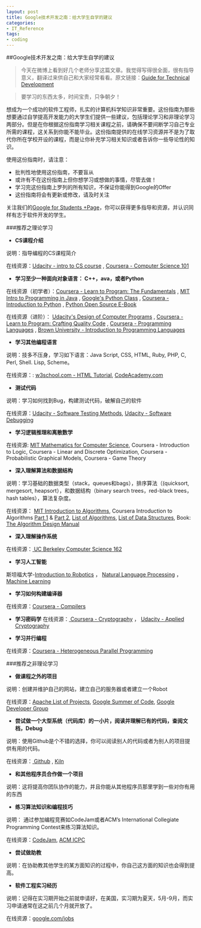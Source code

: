 ```yaml
---
layout: post
title: Google技术开发之南：给大学生自学的建议
categories:
- IT_Reference
tags:
- coding 
---
```


##Google技术开发之南：给大学生自学的建议

>今天在微博上看到好几个老师分享这篇文章。我觉得写得很全面，很有指导意义，翻译过来供自己和大家经常看看。原文链接：[Guide for Technical Development](http://www.google.com/edu/tools-and-solutions/guide-for-technical-development/)

>要学习的东西太多，时间宝贵，只争朝夕！

想成为一个成功的软件工程师，扎实的计算机科学知识非常重要。这份指南为那些想要通过自学提高开发能力的大学生们提供一些建议，包括理论学习和非理论学习两部分。但是在你根据这份指南学习相关课程之前，请确保不要间断学习自己专业所需的课程，这关系到你能不能毕业。这份指南提供的在线学习资源并不是为了取代你所在学校开设的课程，而是让你补充学习相关知识或者告诉你一些导论性的知识。

使用这份指南时，请注意：

+ 批判性地使用这份指南，不要盲从
+ 或许有不在这份指南上但你想学习或想做的事情，尽管去做！
+ 学习完这份指南上罗列的所有知识，不保证你能得到Google的Offer
+ 这份指南将会有更新或修改，请及时关注

关注我们的[Google for Students +Page](https://plus.google.com/u/0/+GoogleStudents/posts)，你可以获得更多指导和资源，并认识同样有志于软件开发的学生。

###推荐之理论学习

+ **CS课程介绍**

说明：指导编程的CS课程简介

在线资源：[Udacity - intro to CS course](https://www.google.com/url?q=https%3A%2F%2Fwww.udacity.com%2Fcourse%2Fcs101&sa=D&sntz=1&usg=AFQjCNGdmrWTUY5b_qe3xle9-ddkB1YXqA) , [Coursera - Computer Science 101](https://www.google.com/url?q=https%3A%2F%2Fwww.coursera.org%2Fcourse%2Fcs101&sa=D&sntz=1&usg=AFQjCNE-mScGCD0MJRKuWuFyLJbIr4XdbA)

+ **学习至少一种面向对象语言： C++，ava，或者Python**

在线资源（初学者）：[Coursera - Learn to Program: The Fundamentals](https://www.google.com/url?q=https%3A%2F%2Fwww.coursera.org%2Fcourse%2Fprogramming1&sa=D&sntz=1&usg=AFQjCNERrKn8RoMF2C-tzZ_51XpGA2QzUQ) ,  [MIT Intro to Programming in Java](http://www.google.com/url?q=http%3A%2F%2Focw.mit.edu%2Fcourses%2Felectrical-engineering-and-computer-science%2F6-092-introduction-to-programming-in-java-january-iap-2010%2Findex.htm&sa=D&sntz=1&usg=AFQjCNHfuFmBicr4_Zh4dtfmk_mYq0BtNQ) ,  [Google's Python Class](https://developers.google.com/edu/python/) , [Coursera - Introduction to Python](https://www.coursera.org/course/interactivepython) , [Python Open Source E-Book](http://www.openbookproject.net/thinkcs/python/english2e/)

在线资源（进阶）： [Udacity's Design of Computer Programs](https://www.udacity.com/course/cs212) ,  [Coursera - Learn to Program: Crafting Quality Code](https://www.coursera.org/course/programming2) ,  [Coursera - Programming Languages](https://www.coursera.org/course/proglang) , [Brown University - Introduction to Programming Languages](http://cs.brown.edu/courses/cs173/2012/OnLine/)

+ **学习其他编程语言**

说明：技多不压身，学习如下语言：Java Script, CSS, HTML, Ruby, PHP, C, Perl, Shell. Lisp, Scheme。

在线资源：: [w3school.com - HTML Tutorial](http://www.w3schools.com/), [CodeAcademy.com](http://www.codecademy.com/learn)

+ **测试代码**

说明：学习如何找到Bug，构建测试代码，破解自己的软件

在线资源：[Udacity - Software Testing Methods](https://www.udacity.com/course/cs258), [Udacity - Software Debugging](https://www.udacity.com/course/cs259)

+ **学习逻辑推理和离散数学**

在线资源: [MIT Mathematics for Computer Science](http://ocw.mit.edu/courses/electrical-engineering-and-computer-science/6-042j-mathematics-for-computer-science-fall-2010/index.htm), Coursera - Introduction to Logic, Coursera - Linear and Discrete Optimization, Coursera - Probabilistic Graphical Models, Coursera - Game Theory

+ **深入理解算法和数据结构**

说明：学习基础的数据类型（stack，queues和bags），排序算法（(quicksort, mergesort, heapsort），和数据结构（binary search trees，red-black trees，hash tables），算法复杂度。

在线资源： [MIT Introduction to Algorithms](http://www.google.com/url?q=http%3A%2F%2Focw.mit.edu%2Fcourses%2Felectrical-engineering-and-computer-science%2F6-006-introduction-to-algorithms-spring-2008%2Findex.htm&amp;sa=D&amp;sntz=1&amp;usg=AFQjCNEIwTJvLQcPGJL2hPxLibPRvjhbbg), Coursera Introduction to Algorithms [Part 1](https://www.coursera.org/course/algs4partI) & [Part 2](https://www.coursera.org/course/algs4partII), [List of Algorithms](http://en.wikipedia.org/wiki/List_of_algorithms), [List of Data Structures](http://www.google.com/url?q=http%3A%2F%2Fen.wikipedia.org%2Fwiki%2FList_of_data_structures&sa=D&sntz=1&usg=AFQjCNGRZ9Fud8WMZo2jelHNKc914X0NpA), Book: [The Algorithm Design Manual](http://www.google.com/url?q=http%3A%2F%2Fwww.amazon.com%2FAlgorithm-Design-Manual-Steven-Skiena%2Fdp%2F1849967202%2Fref%3Dsr_1_5%3Fs%3Dbooks%26ie%3DUTF8%26qid%3D1360133842%26sr%3D1-5%26keywords%3Dalgorithms&sa=D&sntz=1&usg=AFQjCNE3JRdn9BbEEQtSBsVhSViU6X1xdQ)

+ **深入理解操作系统**

在线资源：[ UC Berkeley Computer Science 162](http://www.youtube.com/watch?v=XgQo4JkN4Bw&list=PL3289DD0D0F0CD4A3)

+ **学习人工智能**

斯坦福大学-[Introduction to Robotics](http://see.stanford.edu/see/courseinfo.aspx?coll=86cc8662-f6e4-43c3-a1be-b30d1d179743)  ， [ Natural Language Processing](http://see.stanford.edu/see/courseinfo.aspx?coll=63480b48-8819-4efd-8412-263f1a472f5a)  ， [Machine Learning](http://see.stanford.edu/see/courseinfo.aspx?coll=348ca38a-3a6d-4052-937d-cb017338d7b1)

+ **学习如何构建编译器**

在线资源：[Coursera - Compilers](https://www.coursera.org/course/compilers)

+ **学习密码学**
在线资源：[ Coursera - Cryptography](https://www.coursera.org/course/crypto)  ， [Udacity - Applied Cryptography](https://www.udacity.com/course/cs387)

+ **学习并行编程**

在线资源：[Coursera - Heterogeneous Parallel Programming](https://www.coursera.org/course/hetero)

###推荐之非理论学习

+ **做课程之外的项目**

说明：创建并维护自己的网站，建立自己的服务器或者建立一个Robot

在线资源：[Apache List of Projects](http://projects.apache.org/), [Google Summer of Code](http://www.google-melange.com/gsoc/homepage/google/gsoc2013), [Google Developer Group](https://developers.google.com/)

+ **尝试做一个大型系统（代码库）的一小片，阅读并理解已有的代码，查阅文档，Debug**

说明：使用Github是个不错的选择，你可以阅读别人的代码或者为别人的项目提供有用的代码。

在线资源：[ Github](https://github.com/) , [Kiln](http://www.fogcreek.com/kiln/)

+ **和其他程序员合作做一个项目**

说明：这将提高你团队协作的能力，并且你能从其他程序员那里学到一些对你有用的东西

+ **练习算法知识和编程技巧**

说明： 通过参加编程竞赛如CodeJam或者ACM’s International Collegiate Programming Contest来练习算法知识。

在线资源：[CodeJam](https://code.google.com/codejam/), [ACM ICPC](http://icpc.baylor.edu/)

+ **尝试做助教**

说明：在协助教其他学生的某方面知识的过程中，你自己这方面的知识也会得到提高。

+ **软件工程实习经历**

说明：记得在实习期开始之前就申请好，在美国，实习期为夏天，5月-9月，而实习申请通常在这之前几个月就开放了。

在线资源：[google.com/jobs](http://www.google.com/about/careers/)

